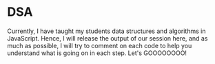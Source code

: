 # DSA
Currently, I have taught my students data structures and algorithms in JavaScript. Hence, I will release the output of our session here, and as much as possible, I will try to comment on each code to help you understand what is going on in each step.  Let's GOOOOOOOO!
